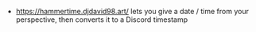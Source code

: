 - https://hammertime.djdavid98.art/ lets you give a date / time from your perspective, then converts it to a Discord timestamp
